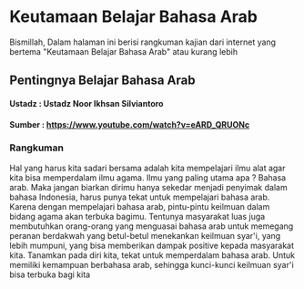 # Keutamaan Belajar Bahasa Arab

Bismillah,
Dalam halaman ini berisi rangkuman kajian dari internet yang bertema "Keutamaan Belajar Bahasa Arab" atau kurang lebih

## Pentingnya Belajar Bahasa Arab
#### Ustadz : Ustadz Noor Ikhsan Silviantoro
#### Sumber : https://www.youtube.com/watch?v=eARD_QRUONc

### Rangkuman
Hal yang harus kita sadari bersama adalah kita mempelajari ilmu alat agar kita bisa memperdalam ilmu agama. Ilmu yang paling utama apa ? Bahasa arab.
Maka jangan biarkan dirimu hanya sekedar menjadi penyimak dalam bahasa Indonesia, harus punya tekat untuk mempelajari bahasa arab. Karena dengan mempelajari bahasa arab, pintu-pintu keilmuan dalam bidang agama akan terbuka bagimu. Tentunya masyarakat luas juga membutuhkan orang-orang yang menguasai bahasa arab untuk memegang peranan berdakwah yang betul-betul menekankan keilmuan syar'i, yang lebih mumpuni, yang bisa memberikan dampak positive kepada masyarakat kita. Tanamkan pada diri kita, tekat untuk memperdalam bahasa arab. Untuk memiliki kemampuan berbahasa arab, sehingga kunci-kunci keilmuan syar'i bisa terbuka bagi kita



